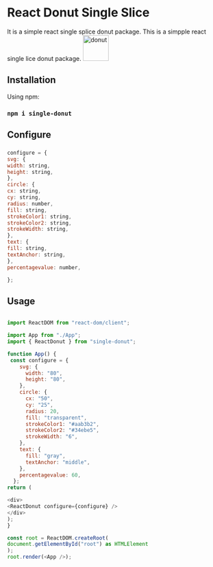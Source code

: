 # React Donut Single Slice

It is a simple react single splice donut package.
This is a simpple react single lice donut package.
<img width="60" alt="donut" src="https://github.com/behail/single-donut/assets/60188158/84f5e70e-9384-419b-ae47-c8f67aa191a0">

## Installation

Using npm:

### `npm i single-donut`

## Configure

###

```JavaScript
configure = {
svg: {
width: string,
height: string,
},
circle: {
cx: string,
cy: string,
radius: number,
fill: string,
strokeColor1: string,
strokeColor2: string,
strokeWidth: string,
},
text: {
fill: string,
textAnchor: string,
},
percentagevalue: number,

};
```

## Usage

```JavaScript

import ReactDOM from "react-dom/client";

import App from "./App";
import { ReactDonut } from "single-donut";

function App() {
 const configure = {
    svg: {
      width: "80",
      height: "80",
    },
    circle: {
      cx: "50",
      cy: "25",
      radius: 20,
      fill: "transparent",
      strokeColor1: "#aab3b2",
      strokeColor2: "#34ebe5",
      strokeWidth: "6",
    },
    text: {
      fill: "gray",
      textAnchor: "middle",
    },
    percentagevalue: 60,
  };
return (

<div>
<ReactDonut configure={configure} />
</div>
);
}

const root = ReactDOM.createRoot(
document.getElementById("root") as HTMLElement
);
root.render(<App />);
```
